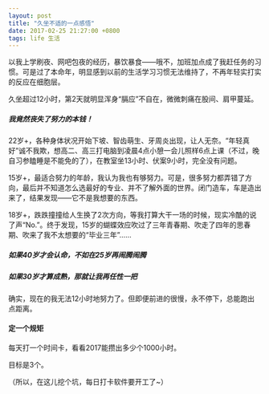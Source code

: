```yaml
---
layout: post
title: "久坐不适的一点感悟"
date: 2017-02-25 21:27:00 +0800
tags: life 生活
---
```


以我上学刷夜、网吧包夜的经历，暴饮暴食——哦不，加班加点成了我赶任务的习惯。可是过了本命年，明显感到以前的生活学习习惯无法维持了，不再年轻实打实的反应在细胞层。

久坐超过12小时，第2天就明显浑身“膈应”不自在，微微刺痛在股间、肩甲蔓延。

##### 我竟然丧失了努力的本钱！

22岁+，各种身体状况开始下坡、智齿萌生、牙周炎出现，让人无奈。“年轻真好”诚不我欺，想高二、高三打电脑到凌晨4点小憩一会儿照样6点上课（不过，晚自习参瞌睡是不能免的了），在教室坐13小时、伏案9小时，完全没有问题。

15岁+，最适合努力的年龄，我认为我也有够努力。可是，很多努力都弄错了方向，最后并不知道怎么选最好的专业、并不了解外面的世界。闭门造车，车是造出来了，结果发现——它不是我想要的东西。

18岁+，跌跌撞撞给人生换了2次方向，等我打算大干一场的时候，现实冷酷的说了声“No.”。终于发现，15岁的蝴蝶效应吹过了三年青春期、吹走了四年的思春期、吹来了我不太想要的“毕业三年”......

##### 如果40岁才会认命，不如在25岁再闹腾闹腾

##### 如果30岁才算成熟，那就让我再任性一把

确实，现在的我无法12小时地努力了。但即便前进的很慢，永不停下，总能跑出点距离。

#### 定一个规矩

每天打一个时间卡，看看2017能攒出多少个1000小时。

目标是3个。

（所以，在这儿挖个坑，每日打卡软件要开工了~）
